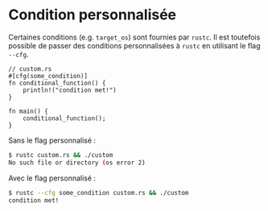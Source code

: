 # Condition personnalisée

Certaines conditions (e.g. `target_os`) sont fournies par `rustc`. Il est toutefois possible de passer des conditions personnalisées à `rustc` en utilisant le flag `--cfg`.

```rust,ignore
// custom.rs
#[cfg(some_condition)]
fn conditional_function() {
    println!("condition met!")
}

fn main() {
    conditional_function();
}
```

Sans le flag personnalisé :

```bash
$ rustc custom.rs && ./custom
No such file or directory (os error 2)
```

Avec le flag personnalisé :

```bash
$ rustc --cfg some_condition custom.rs && ./custom
condition met!
```
